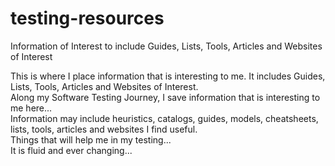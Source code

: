 # testing-resources
Information of Interest to include Guides, Lists, Tools, Articles and Websites of Interest

This is where I place information that is interesting to me.  It includes Guides, Lists, Tools, Articles and Websites of Interest. <br>
Along my Software Testing Journey, I save information that is interesting to me here... <br>
Information may include heuristics, catalogs, guides, models, cheatsheets, lists, tools, articles and websites I find useful. <br>
Things that will help me in my testing... <br>
It is fluid and ever changing... <br>
